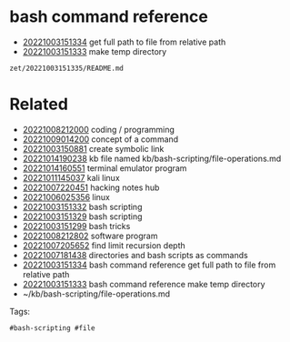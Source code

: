 # bash command reference

- [20221003151334](/zet/20221003151334/README.md) get full path to file from relative path
- [20221003151333](/zet/20221003151333/README.md) make temp directory

` zet/20221003151335/README.md `

# Related

- [20221008212000](/zet/20221008212000/README.md) coding / programming
- [20221009014200](/zet/20221009014200/README.md) concept of a command
- [20221003150881](/zet/20221003150881/README.md) create symbolic link
- [20221014190238](/zet/20221014190238/README.md) kb file named kb/bash-scripting/file-operations.md
- [20221014160551](/zet/20221014160551/README.md) terminal emulator program
- [20221011145037](/zet/20221011145037/README.md) kali linux
- [20221007220451](/zet/20221007220451/README.md) hacking notes hub
- [20221006025356](/zet/20221006025356/README.md) linux
- [20221003151332](/zet/20221003151332/README.md) bash scripting
- [20221003151329](/zet/20221003151329/README.md) bash scripting
- [20221003151299](/zet/20221003151299/README.md) bash tricks
- [20221008212802](/zet/20221008212802/README.md) software program
- [20221007205652](/zet/20221007205652/README.md) find limit recursion depth
- [20221007181438](/zet/20221007181438/README.md) directories and bash scripts as commands
- [20221003151334](/zet/20221003151334/README.md) bash command reference get full path to file from relative path
- [20221003151333](/zet/20221003151333/README.md) bash command reference make temp directory
- ~/kb/bash-scripting/file-operations.md

Tags:

    #bash-scripting #file 
